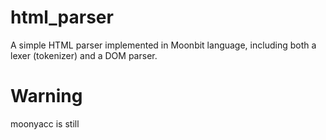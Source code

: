 # html_parser
A simple HTML parser implemented in Moonbit language, including both a lexer (tokenizer) and a DOM parser.
# Warning
moonyacc is still